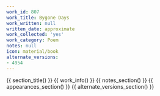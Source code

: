 ```yaml
---
work_id: 807
work_title: Bygone Days
work_written: null
written_date: approximate
work_collected: 'yes'
work_category: Poem
notes: null
icon: material/book
alternate_versions:
- 4954
---
```


{{ section_title() }}
{{ work_info() }}
{{ notes_section() }}
{{ appearances_section() }}
{{ alternate_versions_section() }}